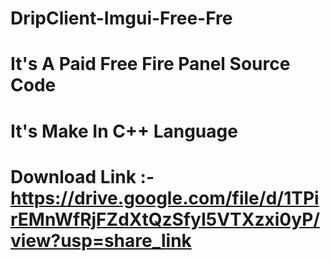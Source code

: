 #  DripClient-Imgui-Free-Fre
#  It's A Paid Free Fire Panel Source Code
#  It's Make In C++ Language
#  Download Link :- https://drive.google.com/file/d/1TPirEMnWfRjFZdXtQzSfyI5VTXzxi0yP/view?usp=share_link
